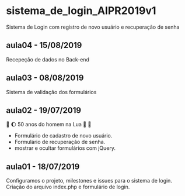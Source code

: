 # sistema_de_login_AIPR2019v1
Sistema de Login com registro de novo usuário e recuperação de senha

## aula04 - 15/08/2019
Recepeção de dados no Back-end

## aula03 - 08/08/2019
Sistema de validação dos formulários

## aula02 - 19/07/2019 
:rocket: :moon: 50 anos do homem na Lua 🌝 🌚

* Formulário de cadastro de novo usuário.
* Formulário de recuperação de senha.
* mostrar e ocultar formulários com jQuery.

## aula01 - 18/07/2019
Configuramos o projeto, milestones e issues para o sistema de login.
Criação do arquivo index.php e formulário de login.